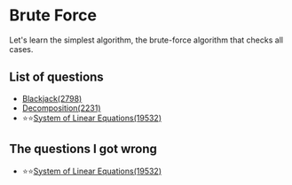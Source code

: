 Brute Force
==================
Let's learn the simplest algorithm, the brute-force algorithm that checks all cases.

List of questions
--------------

- [Blackjack(2798)](https://github.com/yoru4890/coding_test/blob/main/baekjoon/brute_force/2798.md)
- [Decomposition(2231)](https://github.com/yoru4890/coding_test/blob/main/baekjoon/brute_force/2231.md)
- ⭐⭐[System of Linear Equations(19532)](https://github.com/yoru4890/coding_test/blob/main/baekjoon/brute_force/19532.md)

The questions I got wrong
-----------------

- ⭐⭐[System of Linear Equations(19532)](https://github.com/yoru4890/coding_test/blob/main/baekjoon/brute_force/19532.md)
